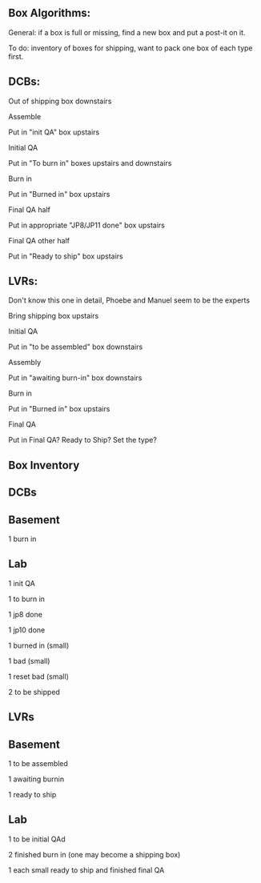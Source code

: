 ## Box Algorithms:

General: if a box is full or missing, find a new box and put a post-it on it.

To do: inventory of boxes for shipping, want to pack one box of each type first.

## DCBs:

Out of shipping box downstairs 

Assemble

Put in "init QA" box upstairs

Initial QA

Put in "To burn in" boxes upstairs and downstairs

Burn in

Put in "Burned in" box upstairs

Final QA half

Put in appropriate "JP8/JP11 done" box upstairs

Final QA other half

Put in "Ready to ship" box upstairs

## LVRs:

Don't know this one in detail, Phoebe and Manuel seem to be the experts

Bring shipping box upstairs

Initial QA

Put in "to be assembled" box downstairs

Assembly

Put in "awaiting burn-in" box downstairs

Burn in

Put in "Burned in" box upstairs

Final QA

Put in Final QA?  Ready to Ship?  Set the type?


## Box Inventory

## DCBs

## Basement

1 burn in 

## Lab

1 init QA

1 to burn in

1 jp8 done

1 jp10 done

1 burned in (small)

1 bad (small)

1 reset bad (small)

2 to be shipped

## LVRs

## Basement

1 to be assembled

1 awaiting burnin

1 ready to ship

## Lab

1 to be initial QAd

2 finished burn in (one may become a shipping box)

1 each small ready to ship and finished final QA
